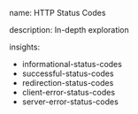 name: HTTP Status Codes

description: In-depth exploration

insights:

- informational-status-codes
- successful-status-codes
- redirection-status-codes
- client-error-status-codes
- server-error-status-codes
